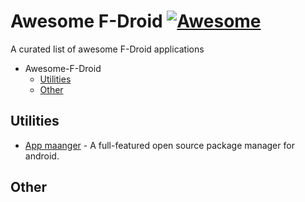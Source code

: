 # Awesome F-Droid [![Awesome](https://cdn.rawgit.com/sindresorhus/awesome/d7305f38d29fed78fa85652e3a63e154dd8e8829/media/badge.svg)](https://github.com/sindresorhus/awesome)

A curated list of awesome F-Droid applications

- Awesome-F-Droid
  - [Utilities](#utilities)
  - [Other](#other)

## Utilities

- [App maanger](https://f-droid.org/packages/io.github.muntashirakon.AppManager/) - A full-featured open source package manager for android.

## Other
